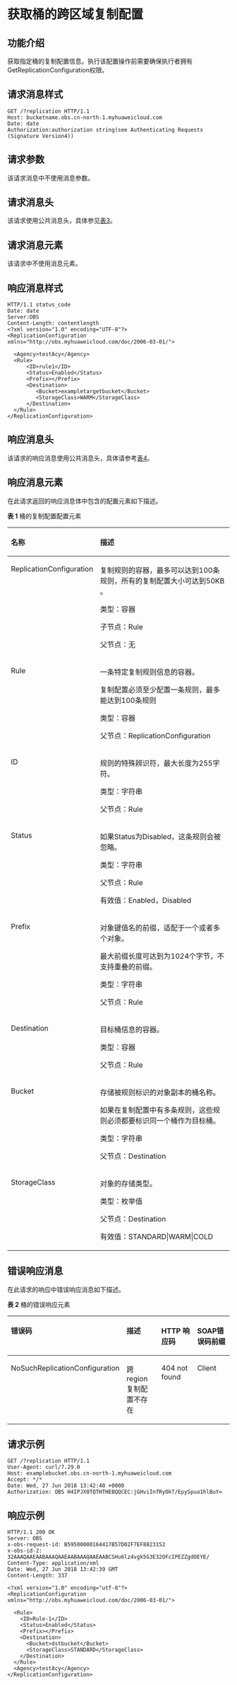# 获取桶的跨区域复制配置<a name="ZH-CN_TOPIC_0100846760"></a>

## 功能介绍<a name="section5584184924715"></a>

获取指定桶的复制配置信息。执行该配置操作前需要确保执行者拥有GetReplicationConfiguration权限。

## 请求消息样式<a name="section58990209"></a>

```
GET /?replication HTTP/1.1 
Host: bucketname.obs.cn-north-1.myhuaweicloud.com 
Date: date 
Authorization:authorization string(see Authenticating Requests (Signature Version4))
```

## 请求参数<a name="section61149837"></a>

该请求消息中不使用消息参数。

## 请求消息头<a name="section13477625"></a>

该请求使用公共消息头，具体参见[表3](REST-API介绍.md#table25197309)。

## 请求消息元素<a name="section54189766"></a>

该请求中不使用消息元素。

## 响应消息样式<a name="section17945854"></a>

```
HTTP/1.1 status_code 
Date: date 
Server:OBS 
Content-Length: contentlength 
<?xml version="1.0" encoding="UTF-8"?> 
<ReplicationConfiguration xmlns="http://obs.myhuaweicloud.com/doc/2006-03-01/">
 
  <Agency>testAcy</Agency>
  <Rule> 
      <ID>rule1</ID> 
      <Status>Enabled</Status> 
      <Prefix></Prefix> 
      <Destination> 
         <Bucket>exampletargetbucket</Bucket> 
         <StorageClass>WARM</StorageClass> 
      </Destination> 
  </Rule> 
</ReplicationConfiguration>
```

## 响应消息头<a name="section27294960"></a>

该请求的响应消息使用公共消息头，具体请参考[表4](REST-API介绍.md#d0e686)。

## 响应消息元素<a name="section44328055"></a>

在此请求返回的响应消息体中包含的配置元素如下描述。

**表 1**  桶的复制配置配置元素

<a name="table14050975"></a>
<table><thead align="left"><tr id="row14147572"><th class="cellrowborder" valign="top" width="31.95%" id="mcps1.2.3.1.1"><p id="p5102690"><a name="p5102690"></a><a name="p5102690"></a>名称</p>
</th>
<th class="cellrowborder" valign="top" width="68.05%" id="mcps1.2.3.1.2"><p id="p10664785"><a name="p10664785"></a><a name="p10664785"></a>描述</p>
</th>
</tr>
</thead>
<tbody><tr id="row44223953"><td class="cellrowborder" valign="top" width="31.95%" headers="mcps1.2.3.1.1 "><p id="p25370417"><a name="p25370417"></a><a name="p25370417"></a>ReplicationConfiguration</p>
</td>
<td class="cellrowborder" valign="top" width="68.05%" headers="mcps1.2.3.1.2 "><p id="p41737906"><a name="p41737906"></a><a name="p41737906"></a>复制规则的容器，最多可以达到100条规则，所有的复制配置大小可达到50KB 。</p>
<p id="p40096838"><a name="p40096838"></a><a name="p40096838"></a>类型：容器</p>
<p id="p25327227"><a name="p25327227"></a><a name="p25327227"></a>子节点：Rule</p>
<p id="p26618459"><a name="p26618459"></a><a name="p26618459"></a>父节点：无</p>
</td>
</tr>
<tr id="row10395144"><td class="cellrowborder" valign="top" width="31.95%" headers="mcps1.2.3.1.1 "><p id="p36700315"><a name="p36700315"></a><a name="p36700315"></a>Rule</p>
</td>
<td class="cellrowborder" valign="top" width="68.05%" headers="mcps1.2.3.1.2 "><p id="p19935510"><a name="p19935510"></a><a name="p19935510"></a>一条特定复制规则信息的容器。</p>
<p id="p45201866"><a name="p45201866"></a><a name="p45201866"></a>复制配置必须至少配置一条规则，最多能达到100条规则</p>
<p id="p4163618"><a name="p4163618"></a><a name="p4163618"></a>类型：容器</p>
<p id="p37472566"><a name="p37472566"></a><a name="p37472566"></a>父节点：ReplicationConfiguration</p>
</td>
</tr>
<tr id="row37737321"><td class="cellrowborder" valign="top" width="31.95%" headers="mcps1.2.3.1.1 "><p id="p36824194"><a name="p36824194"></a><a name="p36824194"></a>ID</p>
</td>
<td class="cellrowborder" valign="top" width="68.05%" headers="mcps1.2.3.1.2 "><p id="p29969743"><a name="p29969743"></a><a name="p29969743"></a>规则的特殊辨识符，最大长度为255字符。</p>
<p id="p1292237"><a name="p1292237"></a><a name="p1292237"></a>类型：字符串</p>
<p id="p11630137"><a name="p11630137"></a><a name="p11630137"></a>父节点：Rule</p>
</td>
</tr>
<tr id="row22653283"><td class="cellrowborder" valign="top" width="31.95%" headers="mcps1.2.3.1.1 "><p id="p22976659"><a name="p22976659"></a><a name="p22976659"></a>Status</p>
</td>
<td class="cellrowborder" valign="top" width="68.05%" headers="mcps1.2.3.1.2 "><p id="p49170108"><a name="p49170108"></a><a name="p49170108"></a>如果Status为Disabled，这条规则会被忽略。</p>
<p id="p39877789"><a name="p39877789"></a><a name="p39877789"></a>类型：字符串</p>
<p id="p23355781"><a name="p23355781"></a><a name="p23355781"></a>父节点：Rule</p>
<p id="p8875437"><a name="p8875437"></a><a name="p8875437"></a>有效值：Enabled，Disabled</p>
</td>
</tr>
<tr id="row27742744"><td class="cellrowborder" valign="top" width="31.95%" headers="mcps1.2.3.1.1 "><p id="p32569778"><a name="p32569778"></a><a name="p32569778"></a>Prefix</p>
</td>
<td class="cellrowborder" valign="top" width="68.05%" headers="mcps1.2.3.1.2 "><p id="p20906381"><a name="p20906381"></a><a name="p20906381"></a>对象键值名的前缀，适配于一个或者多个对象。</p>
<p id="p53939706"><a name="p53939706"></a><a name="p53939706"></a>最大前缀长度可达到为1024个字节，不支持重叠的前缀。</p>
<p id="p15695313"><a name="p15695313"></a><a name="p15695313"></a>类型：字符串</p>
<p id="p7040089"><a name="p7040089"></a><a name="p7040089"></a>父节点：Rule</p>
</td>
</tr>
<tr id="row31951537"><td class="cellrowborder" valign="top" width="31.95%" headers="mcps1.2.3.1.1 "><p id="p37937694"><a name="p37937694"></a><a name="p37937694"></a>Destination</p>
</td>
<td class="cellrowborder" valign="top" width="68.05%" headers="mcps1.2.3.1.2 "><p id="p53054355"><a name="p53054355"></a><a name="p53054355"></a>目标桶信息的容器。</p>
<p id="p7727153"><a name="p7727153"></a><a name="p7727153"></a>类型：容器</p>
<p id="p2435513"><a name="p2435513"></a><a name="p2435513"></a>父节点：Rule</p>
</td>
</tr>
<tr id="row30658935"><td class="cellrowborder" valign="top" width="31.95%" headers="mcps1.2.3.1.1 "><p id="p345838"><a name="p345838"></a><a name="p345838"></a>Bucket</p>
</td>
<td class="cellrowborder" valign="top" width="68.05%" headers="mcps1.2.3.1.2 "><p id="p28012880"><a name="p28012880"></a><a name="p28012880"></a>存储被规则标识的对象副本的桶名称。</p>
<p id="p50789334"><a name="p50789334"></a><a name="p50789334"></a>如果在复制配置中有多条规则，这些规则必须都要标识同一个桶作为目标桶。</p>
<p id="p54450823"><a name="p54450823"></a><a name="p54450823"></a>类型：字符串</p>
<p id="p20295366"><a name="p20295366"></a><a name="p20295366"></a>父节点：Destination</p>
</td>
</tr>
<tr id="row31372179"><td class="cellrowborder" valign="top" width="31.95%" headers="mcps1.2.3.1.1 "><p id="p58118584"><a name="p58118584"></a><a name="p58118584"></a>StorageClass</p>
</td>
<td class="cellrowborder" valign="top" width="68.05%" headers="mcps1.2.3.1.2 "><p id="p9984849"><a name="p9984849"></a><a name="p9984849"></a>对象的存储类型。</p>
<p id="p22754781"><a name="p22754781"></a><a name="p22754781"></a>类型：枚举值</p>
<p id="p3466439"><a name="p3466439"></a><a name="p3466439"></a>父节点：Destination</p>
<p id="p31197952"><a name="p31197952"></a><a name="p31197952"></a>有效值：STANDARD|WARM|COLD</p>
</td>
</tr>
</tbody>
</table>

## 错误响应消息<a name="section63408179"></a>

在此请求的响应中错误响应消息如下描述。

**表 2**  桶的错误响应元素

<a name="table2450403"></a>
<table><thead align="left"><tr id="row38854204"><th class="cellrowborder" valign="top" width="28.000000000000004%" id="mcps1.2.5.1.1"><p id="p60182838"><a name="p60182838"></a><a name="p60182838"></a>错误码</p>
</th>
<th class="cellrowborder" valign="top" width="22%" id="mcps1.2.5.1.2"><p id="p42971700"><a name="p42971700"></a><a name="p42971700"></a>描述</p>
</th>
<th class="cellrowborder" valign="top" width="25%" id="mcps1.2.5.1.3"><p id="p58155679"><a name="p58155679"></a><a name="p58155679"></a>HTTP 响应码</p>
</th>
<th class="cellrowborder" valign="top" width="25%" id="mcps1.2.5.1.4"><p id="p12989534"><a name="p12989534"></a><a name="p12989534"></a>SOAP错误码前缀</p>
</th>
</tr>
</thead>
<tbody><tr id="row45519322"><td class="cellrowborder" valign="top" width="28.000000000000004%" headers="mcps1.2.5.1.1 "><p id="p63186426"><a name="p63186426"></a><a name="p63186426"></a>NoSuchReplicationConfiguration</p>
</td>
<td class="cellrowborder" valign="top" width="22%" headers="mcps1.2.5.1.2 "><p id="p17826854"><a name="p17826854"></a><a name="p17826854"></a>跨region复制配置不存在</p>
</td>
<td class="cellrowborder" valign="top" width="25%" headers="mcps1.2.5.1.3 "><p id="p34689095"><a name="p34689095"></a><a name="p34689095"></a>404 not found</p>
</td>
<td class="cellrowborder" valign="top" width="25%" headers="mcps1.2.5.1.4 "><p id="p58353349"><a name="p58353349"></a><a name="p58353349"></a>Client</p>
</td>
</tr>
</tbody>
</table>

## 请求示例<a name="section14482163815396"></a>

```
GET /?replication HTTP/1.1
User-Agent: curl/7.29.0
Host: examplebucket.obs.cn-north-1.myhuaweicloud.com
Accept: */*
Date: Wed, 27 Jun 2018 13:42:40 +0000
Authorization: OBS H4IPJX0TQTHTHEBQQCEC:jGHviInfRyOkT/EpySpua1hlBuY=
```

## 响应示例<a name="section76081155815"></a>

```
HTTP/1.1 200 OK
Server: OBS
x-obs-request-id: B59500000164417B57D02F7EF8823152
x-obs-id-2: 32AAAQAAEAABAAAQAAEAABAAAQAAEAABCSHu6lz4vgk5G3E32OFcIPEZZgdOEYE/
Content-Type: application/xml
Date: Wed, 27 Jun 2018 13:42:39 GMT
Content-Length: 337

<?xml version="1.0" encoding="utf-8"?>
<ReplicationConfiguration xmlns="http://obs.myhuaweicloud.com/doc/2006-03-01/">
 
  <Rule> 
    <ID>Rule-1</ID>  
    <Status>Enabled</Status>  
    <Prefix></Prefix>  
    <Destination> 
      <Bucket>dstbucket</Bucket>  
      <StorageClass>STANDARD</StorageClass> 
    </Destination> 
  </Rule>  
  <Agency>testAcy</Agency> 
</ReplicationConfiguration>
```

